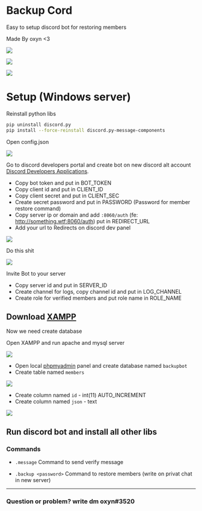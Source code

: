 # Backup Cord

Easy to setup discord bot for restoring members

Made By oxyn <3

![](https://raw.githubusercontent.com/OxynDev/Backup-Cord/main/temp/backup1.png)

![](https://raw.githubusercontent.com/OxynDev/Backup-Cord/main/temp/backup2.png)

![](https://raw.githubusercontent.com/OxynDev/Backup-Cord/main/temp/backup3.png)

# Setup (Windows server)

 Reinstall python libs
```bash
pip uninstall discord.py
pip install --force-reinstall discord.py-message-components
```
 Open config.json
 
![](https://raw.githubusercontent.com/OxynDev/Backup-Cord/main/temp/config-1.png)

Go to discord developers portal and create bot on new discord alt account [Discord Developers Applications](https://discord.com/developers/applications).

- Copy bot token and put in BOT_TOKEN
- Copy client id and put in CLIENT_ID
- Copy client secret and put in CLIENT_SEC
- Create secret password and put in PASSWORD (Password for member restore command)
- Copy server ip or domain and add `:8060/auth` (fe: http://something.wtf:8060/auth) put in REDIRECT_URL
- Add your url to Redirects on discord dev panel

![](https://raw.githubusercontent.com/OxynDev/Backup-Cord/main/temp/discord-dev-2.png)


Do this shit

![](https://raw.githubusercontent.com/OxynDev/Backup-Cord/main/temp/discord-dev-1.png)

Invite Bot to your server

- Copy server id and put in SERVER_ID
- Create channel for logs, copy channel id and put in LOG_CHANNEL
- Create role for verified members and put role name in ROLE_NAME


Download [XAMPP](https://www.apachefriends.org/pl/download.html)
 ---
 Now we need create database
 
Open XAMPP and run  apache and mysql server

![](https://raw.githubusercontent.com/OxynDev/Backup-Cord/main/temp/xampp-1.png)

- Open local [phpmyadmin](http://localhost/phpmyadmin) panel and create database named `backupbot`
- Create table named  `members`

![](https://raw.githubusercontent.com/OxynDev/Backup-Cord/main/temp/phpma-1.png)

- Create column named  `id` - int(11) AUTO_INCREMENT
- Create column named  `json` - text

![](https://raw.githubusercontent.com/OxynDev/Backup-Cord/main/temp/phpma-2.png)

Run discord bot and install all other libs
---
### Commands
- `.message`
 Command to send verify message

- `.backup <password>`
 Command to restore members (write on privat chat in new server)

---
### Question or problem? write dm oxyn#3520
